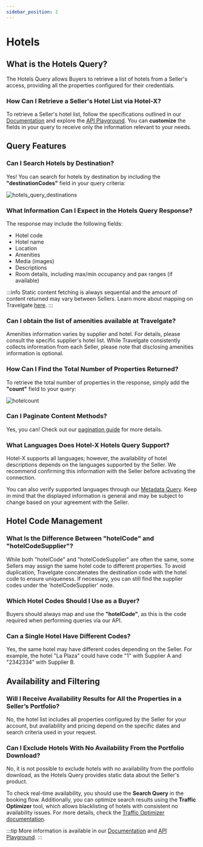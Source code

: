 ```yaml
---
sidebar_position: 2
---
```


# Hotels

## What is the Hotels Query? 
The Hotels Query allows Buyers to retrieve a list of hotels from a Seller's access, providing all the properties configured for their credentials.

### How Can I Retrieve a Seller's Hotel List via Hotel-X?  
To retrieve a Seller's hotel list, follow the specifications outlined in our [Documentation](/docs/apis/for-buyers/hotel-x-pull-buyers-api/content/hotels) and explore the [API Playground](/playground). You can **customize** the fields in your query to receive only the information relevant to your needs.

## Query Features

### Can I Search Hotels by Destination? 
Yes! You can search for hotels by destination by including the **"destinationCodes"** field in your query criteria:

![hotels_query_destinations](https://storage.travelgate.com/kbase/hotels_query_destinations.jpg)

### What Information Can I Expect in the Hotels Query Response?
The response may include the following fields:

- Hotel code
- Hotel name
- Location
- Amenities
- Media (images)
- Descriptions
- Room details, including max/min occupancy and pax ranges (if available)

:::info
Static content fetching is always sequential and the amount of content returned may vary between Sellers. Learn more about mapping on Travelgate [here](/kb/app-features/connections/connections-content/mapping-at-travelgate).
:::

### Can I obtain the list of amenities available at Travelgate?
Amenities information varies by supplier and hotel. For details, please consult the specific supplier's hotel list. While Travelgate consistently collects information from each Seller, please note that disclosing amenities information is optional.

### How Can I Find the Total Number of Properties Returned? 
To retrieve the total number of properties in the response, simply add the **"count"** field to your query:

![hotelcount](https://storage.travelgate.com/kbase/hotelcount.jpg)

### Can I Paginate Content Methods? 
Yes, you can! Check out our [pagination guide](/kb/connectivity-products/for-buyers/hotel-x/content/token-pagination) for more details.

### What Languages Does Hotel-X Hotels Query Support? 
Hotel-X supports all languages; however, the availability of hotel descriptions depends on the languages supported by the Seller. We recommend confirming this information with the Seller before activating the connection.

You can also verify supported languages through our [Metadata Query](/docs/apis/for-buyers/hotel-x-pull-buyers-api/content/metadata). Keep in mind that the displayed information is general and may be subject to change based on your agreement with the Seller.

## Hotel Code Management

### What Is the Difference Between "hotelCode" and "hotelCodeSupplier"? 
While both "hotelCode" and "hotelCodeSupplier" are often the same, some Sellers may assign the same hotel code to different properties. To avoid duplication, Travelgate concatenates the destination code with the hotel code to ensure uniqueness. If necessary, you can still find the supplier codes under the 'hotelCodeSupplier' node.

### Which Hotel Codes Should I Use as a Buyer? 
Buyers should always map and use the **"hotelCode"**, as this is the code required when performing queries via our API.

### Can a Single Hotel Have Different Codes?  
Yes, the same hotel may have different codes depending on the Seller. For example, the hotel "La Plaza" could have code "1" with Supplier A and "2342334" with Supplier B.

## Availability and Filtering

### Will I Receive Availability Results for All the Properties in a Seller’s Portfolio? 
No, the hotel list includes all properties configured by the Seller for your account, but availability and pricing depend on the specific dates and search criteria used in your request.

### Can I Exclude Hotels With No Availability From the Portfolio Download?
No, it is not possible to exclude hotels with no availability from the portfolio download, as the Hotels Query provides static data about the Seller's product. 

To check real-time availability, you should use the **Search Query** in the booking flow. Additionally, you can optimize search results using the **Traffic Optimizer** tool, which allows blacklisting of hotels with consistent no availability issues. For more details, check the [Traffic Optimizer documentation](/kb/app-features/smart-traffic/traffic-optimizer/traffic-optimizer-details).

:::tip
More information is available in our [Documentation](/docs/apis/for-buyers/hotel-x-pull-buyers-api/content/hotels) and [API Playground](/playground).
:::
